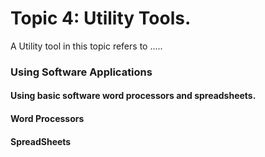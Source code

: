 # Topic 4: Utility Tools.
A Utility tool in this topic refers to .....
### Using Software Applications

#### Using basic software word processors and spreadsheets.

#### Word Processors
#### SpreadSheets
